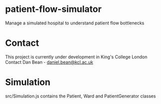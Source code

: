 # patient-flow-simulator
Manage a simulated hospital to understand patient flow bottlenecks

# Contact
This project is currently under development in King's College London
Contact Dan Bean - daniel.bean@kcl.ac.uk

# Simulation
src/Simulation.js contains the Patient, Ward and PatientGenerator classes
